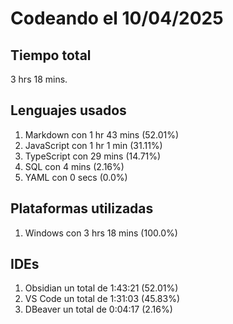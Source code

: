 # Codeando el 10/04/2025

## Tiempo total
3 hrs 18 mins.

## Lenguajes usados
1. Markdown con 1 hr 43 mins (52.01%)
1. JavaScript con 1 hr 1 min (31.11%)
1. TypeScript con 29 mins (14.71%)
1. SQL con 4 mins (2.16%)
1. YAML con 0 secs (0.0%)

## Plataformas utilizadas
1. Windows con 3 hrs 18 mins (100.0%)

## IDEs
1. Obsidian un total de 1:43:21 (52.01%)
1. VS Code un total de 1:31:03 (45.83%)
1. DBeaver un total de 0:04:17 (2.16%)
